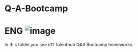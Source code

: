 # Q-A-Bootcamp
# ENG ![image](https://user-images.githubusercontent.com/66682123/146581650-9b878263-c190-4113-9703-71db8fe316b5.png)

In this folder,you see n11 Talenthub Q&A Bootcamp homeworks.


